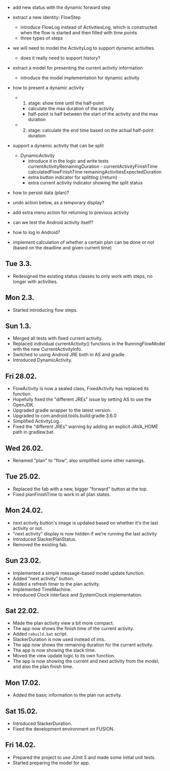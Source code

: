 - add new status with the dynamic forward step
- extract a new identity: FlowStep
    - introduce FlowLog instead of ActivitiesLog, which is constructed when the flow is started and then filled with time points
    - three types of steps

- we will need to model the ActivityLog to support dynamic activities
    - does it really need to support history?

- extract a model for presenting the current activity information
    - introduce the model implementation for dynamic activity

- how to present a dynamic activity
    - 1. stage: show time until the half-point
        - calculate the max duration of the activity
        - half-point is half between the start of the activity and the max duration
    - 2. stage: calculate the end time based on the actual half-point duration

- support a dynamic activity that can be split
    - DynamicActivity
        - introduce it in the logic and write tests
            currentActivityRemainingDuration
                - 
            currentActivityFinishTime
            calculatedFlowFinishTime
            remainingActivitiesExpectedDuration
        - extra button indicator for splitting (/return)
        - extra current activity indicator showing the split status
- how to persist data (plan)?
- undo action below, as a temporary display?
- add extra menu action for returning to previous activity 
- can we test the Android activity itself?
- how to log in Android?
- implement calculation of whether a certain plan can be done or not (based on the deadline and given current time)

## Tue 3.3.
- Redesigned the existing status classes to only work with steps, no longer with activities.

## Mon 2.3.
- Started introducing flow steps.

## Sun 1.3.
- Merged all tests with fixed current activity.
- Replaced individual currentActivity() functions in the RunningFlowModel with the new CurrentActivityInfo.
- Switched to using Android JRE both in AS and gradle.
- Introduced DynamicActivity.

## Fri 28.02.
- FlowActivity is now a sealed class, FixedActivity has replaced its function.
- Hopefully fixed the "different JREs" issue by setting AS to use the OpenJDK.
- Upgraded gradle wrapper to the latest version.
- Upgraded to com.android.tools.build:gradle:3.6.0
- Simplified ActivityLog.
- Fixed the "different JREs" warning by adding an explicit JAVA_HOME path in gradlew.bat.

## Wed 26.02.
- Renamed "plan" to "flow", also simplified some other namings.

## Tue 25.02.
- Replaced the fab with a new, bigger "forward" button at the top. 
- Fixed planFinishTime to work in all plan states.

## Mon 24.02.
- next activity button's image is updated based on whether it's the last activity or not.
- "next activity" display is now hidden if we're running the last activity
- Introduced SlackerPlanStatus.
- Removed the existing fab.

## Sun 23.02.
- Implemented a simple message-based model update function. 
- Added "next activity" button.
- Added a refresh timer to the plan activity.
- Implemented TimeMachine.
- Introduced Clock interface and SystemClock implementation.

## Sat 22.02.
- Made the plan activity view a bit more compact. 
- The app now shows the finish time of the current activity.
- Added `rebuild.bat` script.
- SlackerDuration is now used instead of ints.
- The app now shows the remaining duration for the current activity. 
- The app is now showing the slack time.
- Moved the view update logic to its own function.
- The app is now showing the current and next activity from the model, and also the plan finish time.

## Mon 17.02.
- Added the basic information to the plan run activity.

## Sat 15.02.
- Introduced SlackerDuration.
- Fixed the development environment on FUSION.

## Fri 14.02.
- Prepared the project to use JUnit 5 and made some initial unit tests.
- Started preparing the model for app.
